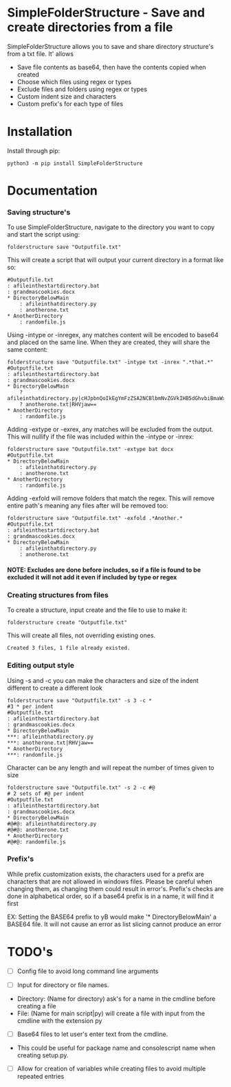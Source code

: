 # SimpleFolderStructure - Save and create directories from a file

SimpleFolderStructure allows you to save and share directory structure's from a txt file. It' allows 
* Save file contents as base64, then have the contents copied when created
* Choose which files using regex or types
* Exclude files and folders using regex or types
* Custom indent size and characters
* Custom prefix's for each type of files

# Installation
Install through pip:

    python3 -m pip install SimpleFolderStructure
    
# Documentation

### Saving structure's 
To use SimpleFolderStructure, navigate to the directory you want to copy and start the script using:

    folderstructure save "Outputfile.txt"
    
This will create a script that will output your current directory in a format like so:

```
#Outputfile.txt
: afileinthestartdirectory.bat
: grandmascookies.docx
* DirectoryBelowMain
    : afileinthatdirectory.py
    : anotherone.txt
* AnotherDirectory
    : randomfile.js
```

Using -intype or -inregex, any matches content will be encoded to base64 and placed on the same line. When they are created, they will share the same content:

```
folderstructure save "Outputfile.txt" -intype txt -inrex ".*that.*"
#Outputfile.txt
: afileinthestartdirectory.bat
: grandmascookies.docx
* DirectoryBelowMain
    ? afileinthatdirectory.py|cHJpbnQoIkEgYmFzZSA2NCBlbmNvZGVkIHB5dGhvbiBmaWxlISIp
    ? anotherone.txt|RHVjaw==
* AnotherDirectory
    : randomfile.js
```

Adding -extype or -exrex, any matches will be excluded from the output. This will nullify if the file was included within the -intype or -inrex:
```
folderstructure save "Outputfile.txt" -extype bat docx
#Outputfile.txt
* DirectoryBelowMain
    : afileinthatdirectory.py
    : anotherone.txt
* AnotherDirectory
    : randomfile.js
```
Adding -exfold will remove folders that match the regex. This will remove entire path's meaning any files after will be removed too:
```
folderstructure save "Outputfile.txt" -exfold .*Another.*
#Outputfile.txt
: afileinthestartdirectory.bat
: grandmascookies.docx
* DirectoryBelowMain
    : afileinthatdirectory.py
    : anotherone.txt
```

#### NOTE: Excludes are done before includes, so if a file is found to be excluded it will not add it even if included by type or regex
### Creating structures from files
To create a structure, input create and the file to use to make it:

    folderstructure create "Outputfile.txt"

This will create all files, not overriding existing ones.

    Created 3 files, 1 file already existed.

### Editing output style
Using -s and -c you can make the characters and size of the indent different to create a different look

```
folderstructure save "Outputfile.txt" -s 3 -c *
#3 * per indent
#Outputfile.txt
: afileinthestartdirectory.bat
: grandmascookies.docx
* DirectoryBelowMain
***: afileinthatdirectory.py
***: anotherone.txt|RHVjaw==
* AnotherDirectory
***: randomfile.js
```

Character can be any length and will repeat the number of times given to size
```
folderstructure save "Outputfile.txt" -s 2 -c #@
# 2 sets of #@ per indent
#Outputfile.txt
: afileinthestartdirectory.bat
: grandmascookies.docx
* DirectoryBelowMain
#@#@: afileinthatdirectory.py
#@#@: anotherone.txt
* AnotherDirectory
#@#@: randomfile.js
```

### Prefix's
While prefix customization exists, the characters used for a prefix are characters that are not allowed in windows files. Please be careful when changing them, as changing them could result in error's. Prefix's checks are done in alphabetical order, so if a base64 prefix is in a name, it will find it first

EX:
Setting the BASE64 prefix to yB would make '* DirectoryBelowMain' a BASE64 file. It will not cause an error as list slicing cannot produce an error
    
# TODO's
* [ ] Config file to avoid long command line arguments
- [ ] Input for directory or file names. 
- Directory: (Name for directory) ask's for a name in the cmdline before creating a file
- File: (Name for main script|py) will create a file with input from the cmdline with the extension py
* [ ] Base64 files to let user's enter text from the cmdline. 
* This could be useful for package name and consolescript name when creating setup.py.
- [ ] Allow for creation of variables while creating files to avoid multiple repeated entries




